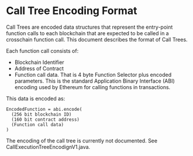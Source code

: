 # Call Tree Encoding Format

Call Trees are encoded data structures that represent the entry-point
function calls to each blockchain that are expected to be called in a
crosschain function call. This document describes the format of Call
Trees.

Each function call consists of:

* Blockchain Identifier
* Address of Contract
* Function call data. That is 4 byte Function Selector plus encoded parameters. 
This is the standard Application Binary Interface (ABI) encoding used by Ethereum for calling functions in transactions.

This data is encoded as:
```text
EncodedFunction = abi.encode(
  (256 bit blockchain ID)
  (160 bit contract address)
  (Function call data)
)
```

The encoding of the call tree is currently not documented. See CallExecutionTreeEncodignV1.java.

[//]: # ( Comment: 0 Indicates a leaf function, n Indicates that a function calls n other functions. )


